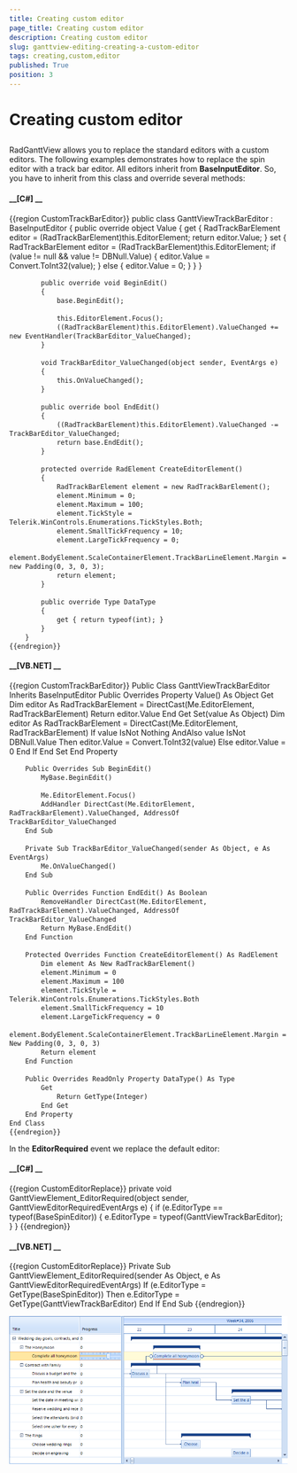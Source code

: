 ```yaml
---
title: Creating custom editor
page_title: Creating custom editor
description: Creating custom editor
slug: ganttview-editing-creating-a-custom-editor
tags: creating,custom,editor
published: True
position: 3
---
```


# Creating custom editor



## 

RadGanttView allows you to replace the standard editors with a custom editors. The following examples demonstrates how to replace
          the spin editor with a track bar editor. All editors inherit from __BaseInputEditor__. So, you have to inherit 
          from this class and override several methods:
        

#### __[C#] __

{{region CustomTrackBarEditor}}
	    public class GanttViewTrackBarEditor : BaseInputEditor
	    {
	        public override object Value
	        {
	            get
	            {
	                RadTrackBarElement editor = (RadTrackBarElement)this.EditorElement;
	                return editor.Value;
	            }
	            set
	            {
	                RadTrackBarElement editor = (RadTrackBarElement)this.EditorElement;
	                if (value != null && value != DBNull.Value)
	                {
	                    editor.Value = Convert.ToInt32(value);
	                }
	                else
	                {
	                    editor.Value = 0;
	                }
	            }
	        }
	
	        public override void BeginEdit()
	        {
	            base.BeginEdit();
	
	            this.EditorElement.Focus();
	            ((RadTrackBarElement)this.EditorElement).ValueChanged += new EventHandler(TrackBarEditor_ValueChanged);
	        }
	
	        void TrackBarEditor_ValueChanged(object sender, EventArgs e)
	        {
	            this.OnValueChanged();
	        }
	
	        public override bool EndEdit()
	        {
	            ((RadTrackBarElement)this.EditorElement).ValueChanged -= TrackBarEditor_ValueChanged;
	            return base.EndEdit();
	        }
	
	        protected override RadElement CreateEditorElement()
	        {
	            RadTrackBarElement element = new RadTrackBarElement();
	            element.Minimum = 0;
	            element.Maximum = 100;
	            element.TickStyle = Telerik.WinControls.Enumerations.TickStyles.Both;
	            element.SmallTickFrequency = 10;
	            element.LargeTickFrequency = 0;
	            element.BodyElement.ScaleContainerElement.TrackBarLineElement.Margin = new Padding(0, 3, 0, 3);
	            return element;
	        }
	
	        public override Type DataType
	        {
	            get { return typeof(int); }
	        }
	    }
	{{endregion}}



#### __[VB.NET] __

{{region CustomTrackBarEditor}}
	Public Class GanttViewTrackBarEditor
	    Inherits BaseInputEditor
	    Public Overrides Property Value() As Object
	        Get
	            Dim editor As RadTrackBarElement = DirectCast(Me.EditorElement, RadTrackBarElement)
	            Return editor.Value
	        End Get
	        Set(value As Object)
	            Dim editor As RadTrackBarElement = DirectCast(Me.EditorElement, RadTrackBarElement)
	            If value IsNot Nothing AndAlso value IsNot DBNull.Value Then
	                editor.Value = Convert.ToInt32(value)
	            Else
	                editor.Value = 0
	            End If
	        End Set
	    End Property
	
	    Public Overrides Sub BeginEdit()
	        MyBase.BeginEdit()
	
	        Me.EditorElement.Focus()
	        AddHandler DirectCast(Me.EditorElement, RadTrackBarElement).ValueChanged, AddressOf TrackBarEditor_ValueChanged
	    End Sub
	
	    Private Sub TrackBarEditor_ValueChanged(sender As Object, e As EventArgs)
	        Me.OnValueChanged()
	    End Sub
	
	    Public Overrides Function EndEdit() As Boolean
	        RemoveHandler DirectCast(Me.EditorElement, RadTrackBarElement).ValueChanged, AddressOf TrackBarEditor_ValueChanged
	        Return MyBase.EndEdit()
	    End Function
	
	    Protected Overrides Function CreateEditorElement() As RadElement
	        Dim element As New RadTrackBarElement()
	        element.Minimum = 0
	        element.Maximum = 100
	        element.TickStyle = Telerik.WinControls.Enumerations.TickStyles.Both
	        element.SmallTickFrequency = 10
	        element.LargeTickFrequency = 0
	        element.BodyElement.ScaleContainerElement.TrackBarLineElement.Margin = New Padding(0, 3, 0, 3)
	        Return element
	    End Function
	
	    Public Overrides ReadOnly Property DataType() As Type
	        Get
	            Return GetType(Integer)
	        End Get
	    End Property
	End Class
	{{endregion}}



In the __EditorRequired__ event we replace the default editor:
        

#### __[C#] __

{{region CustomEditorReplace}}
	        private void GanttViewElement_EditorRequired(object sender, GanttViewEditorRequiredEventArgs e)
	        {
	            if (e.EditorType == typeof(BaseSpinEditor))
	            {
	                e.EditorType = typeof(GanttViewTrackBarEditor);
	            }
	        }
	{{endregion}}



#### __[VB.NET] __

{{region CustomEditorReplace}}
	    Private Sub GanttViewElement_EditorRequired(sender As Object, e As GanttViewEditorRequiredEventArgs)
	        If (e.EditorType = GetType(BaseSpinEditor)) Then
	            e.EditorType = GetType(GanttViewTrackBarEditor)
	        End If
	    End Sub
	{{endregion}}

![ganttview-editing-creating-a-custom-editor 001](images/ganttview-editing-creating-a-custom-editor001.png)

